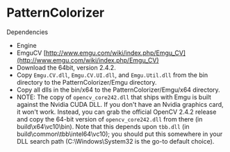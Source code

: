 # PatternColorizer

Dependencies
* Engine
* EmguCV [http://www.emgu.com/wiki/index.php/Emgu_CV](http://www.emgu.com/wiki/index.php/Emgu_CV)
 * Download the 64bit, version 2.4.2.
 * Copy `Emgu.CV.dll`, `Emgu.CV.UI.dll`, and `Emgu.Util.dll` from the bin directory to the PatternColorizer/Emgu directory.
 * Copy all dlls in the bin/x64 to the PatternColorizer/Emgu/x64 directory.
 * NOTE: The copy of `opencv_core242.dll` that ships with Emgu is built against the Nvidia CUDA DLL. If you don't have an Nvidia graphics card, it won't work. Instead, you can grab the official OpenCV 2.4.2 release and copy the 64-bit version of `opencv_core242.dll` from there (in build\x64\vc10\bin). Note that this depends upon `tbb.dll` (in build\common\tbb\intel64\vc10); you should put this somewhere in your DLL search path (C:\Windows\System32 is the go-to default choice).